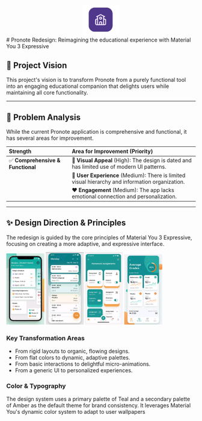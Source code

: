 <div align="center">

<img src="Images/10060-removebg-preview.png" width="20%" alt="EcoleConnect Logo" />
</div>
# Pronote Redesign: Reimagining the educational experience with Material You 3 Expressive

## 🚀 Project Vision

This project's vision is to transform Pronote from a purely functional tool into an engaging educational companion that delights users while maintaining all core functionality.



---

## 🧐 Problem Analysis

While the current Pronote application is comprehensive and functional, it has several areas for improvement.

| Strength | Area for Improvement (Priority) |
| :--- | :--- |
| ✅ **Comprehensive & Functional** | 🎨 **Visual Appeal** (High): The design is dated and has limited use of modern UI patterns. |
| | 🤔 **User Experience** (Medium): There is limited visual hierarchy and information organization. |
| | ❤️ **Engagement** (Medium): The app lacks emotional connection and personalization. |



---

## ✨ Design Direction & Principles

The redesign is guided by the core principles of Material You 3 Expressive, focusing on creating a more adaptive, and expressive interface.

<p>
<img src="Images/Screenshot_20250824-104909.png" width="20%" alt="Redesigned Home Screen" />
<img src="Images/Screenshot_20250824-104918.png" width="20%" alt="Redesigned Home Screen" />
<img src="Images/Screenshot_20250824-104930.png" width="20%" alt="Redesigned Home Screen" />
<img src="Images/Screenshot_20250824-104944.png" width="20%" alt="Redesigned Home Screen" />
</p>

### Key Transformation Areas
* From rigid layouts to organic, flowing designs.
* From flat colors to dynamic, adaptive palettes.
* From basic interactions to delightful micro-animations.
* From a generic UI to personalized experiences.

### Color & Typography
The design system uses a primary palette of Teal and a secondary palette of Amber as the default theme for brand consistency. It leverages Material You's dynamic color system to adapt to user wallpapers
